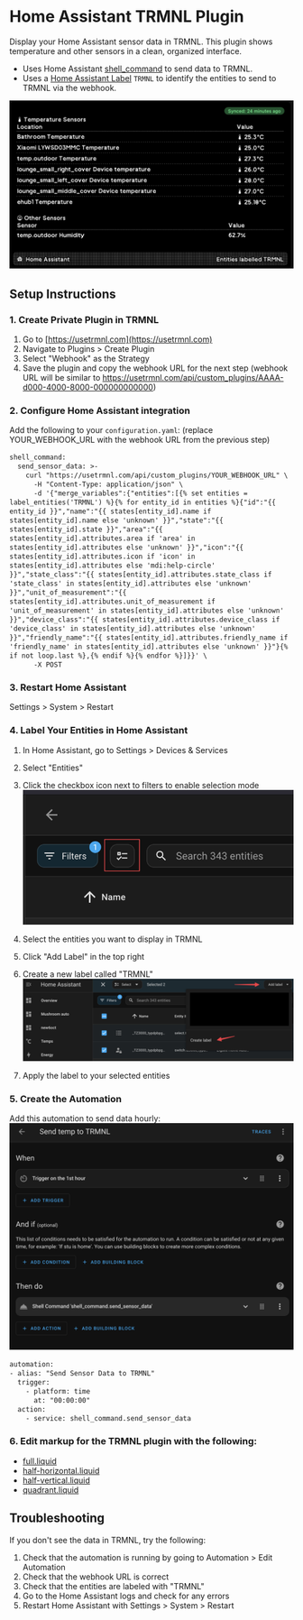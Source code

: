 # Home Assistant TRMNL Plugin

Display your Home Assistant sensor data in TRMNL. This plugin shows temperature and other sensors in a clean, organized interface.

- Uses Home Assistant [shell_command](https://www.home-assistant.io/integrations/shell_command/) to send data to TRMNL.
- Uses a [Home Assistant Label](https://www.home-assistant.io/docs/organizing/labels/) `TRMNL` to identify the entities to send to TRMNL via the webhook.

![Preview - Full](./preview/full.png)

## Setup Instructions

### 1. Create Private Plugin in TRMNL

1. Go to [https://usetrmnl.com](https://usetrmnl.com)
2. Navigate to Plugins > Create Plugin
3. Select "Webhook" as the Strategy
4. Save the plugin and copy the webhook URL for the next step (webhook URL will be similar to https://usetrmnl.com/api/custom_plugins/AAAA-d000-4000-8000-000000000000)

### 2. Configure Home Assistant integration

Add the following to your `configuration.yaml`: (replace YOUR_WEBHOOK_URL with the webhook URL from the previous step)
```
shell_command:
  send_sensor_data: >-
    curl "https://usetrmnl.com/api/custom_plugins/YOUR_WEBHOOK_URL" \
      -H "Content-Type: application/json" \
      -d '{"merge_variables":{"entities":[{% set entities = label_entities('TRMNL') %}{% for entity_id in entities %}{"id":"{{ entity_id }}","name":"{{ states[entity_id].name if states[entity_id].name else 'unknown' }}","state":"{{ states[entity_id].state }}","area":"{{ states[entity_id].attributes.area if 'area' in states[entity_id].attributes else 'unknown' }}","icon":"{{ states[entity_id].attributes.icon if 'icon' in states[entity_id].attributes else 'mdi:help-circle' }}","state_class":"{{ states[entity_id].attributes.state_class if 'state_class' in states[entity_id].attributes else 'unknown' }}","unit_of_measurement":"{{ states[entity_id].attributes.unit_of_measurement if 'unit_of_measurement' in states[entity_id].attributes else 'unknown' }}","device_class":"{{ states[entity_id].attributes.device_class if 'device_class' in states[entity_id].attributes else 'unknown' }}","friendly_name":"{{ states[entity_id].attributes.friendly_name if 'friendly_name' in states[entity_id].attributes else 'unknown' }}"}{% if not loop.last %},{% endif %}{% endfor %}]}}' \
      -X POST
```

### 3. Restart Home Assistant
Settings > System > Restart 

### 4. Label Your Entities in Home Assistant

1. In Home Assistant, go to Settings > Devices & Services
2. Select "Entities"
3. Click the checkbox icon next to filters to enable selection mode
![checkbox mode](./images/checkboxes-mode.png)

4. Select the entities you want to display in TRMNL
5. Click "Add Label" in the top right
6. Create a new label called "TRMNL"
![create label](./images/add-label.png)

7. Apply the label to your selected entities

### 5. Create the Automation

Add this automation to send data hourly:
![create automation](./images/automation.png)


```
automation:
- alias: "Send Sensor Data to TRMNL"
  trigger:
    - platform: time
      at: "00:00:00"
  action:
    - service: shell_command.send_sensor_data
```

### 6. Edit markup for the TRMNL plugin with the following:
- [full.liquid](./views/full.liquid)
- [half-horizontal.liquid](./views/half-horizontal.liquid)
- [half-vertical.liquid](./views/half-vertical.liquid)
- [quadrant.liquid](./views/quadrant.liquid)

## Troubleshooting

If you don't see the data in TRMNL, try the following:

1. Check that the automation is running by going to Automation > Edit Automation
2. Check that the webhook URL is correct
3. Check that the entities are labeled with "TRMNL"
4. Go to the Home Assistant logs and check for any errors
5. Restart Home Assistant with Settings > System > Restart 